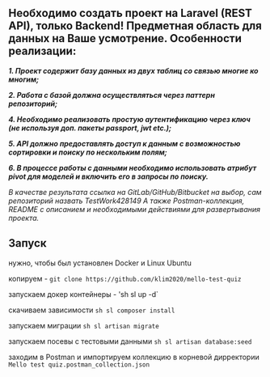 ## Необходимо создать проект на Laravel (REST API), только Backend! Предметная область для данных на Ваше усмотрение. Особенности реализации:

***1. Проект содержит базу данных из двух таблиц со связью многие ко многим;***

***2. Работа с базой должна осуществляться через паттерн репозиторий;***

***4. Необходимо реализовать простую аутентификацию через ключ (не используя доп. пакеты passport, jwt etc.);***

***5. API должно предоставлять доступ к данным с возможностью сортировки и поиску по нескольким полям;***

***6. В процессе работы с данными необходимо использовать атрибут pivot для моделей и включить его в запросы по поиску.***


*В качестве результата ссылка на GitLab/GitHub/Bitbucket на выбор, сам репозиторий назвать TestWork428149
А также Postman-коллекция, README с описанием и необходимыми действиями для развертывания проекта.*

## Запуск

нужно,  чтобы был установлен Docker и Linux Ubuntu

копируем -  `git clone https://github.com/klim2020/mello-test-quiz`

запускаем докер контейнеры - 'sh sl up -d`

скачиваем зависимости `sh sl composer install`

запускаем миграции `sh sl artisan migrate`

запускаем посевы с тестовыми данными  `sh sl artisan database:seed`

заходим в Postman и  импортируем коллекцию в корневой дирректории `Mello test quiz.postman_collection.json`
